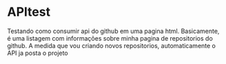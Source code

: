# APItest
Testando como consumir api do github em uma pagina html.
Basicamente, é uma listagem com informações sobre minha pagina de repositorios do github. A medida que vou criando novos repositorios, automaticamente o API ja posta o projeto
